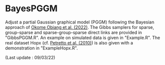 # BayesPGGM
Adjust a partial Gaussian graphical model (PGGM) following the Bayesian approach of <a href="https://projecteuclid.org/journals/bayesian-analysis/advance-publication/A-Bayesian-Approach-for-Partial-Gaussian-Graphical-Models-With-Sparsity/10.1214/22-BA1315.full" target="_blank">Okome Obiang et al. (2022)</a>. The Gibbs samplers for sparse, group-sparse and sparse-group-sparse direct links are provided in "GibbsPGGM.R". An example on simulated data is given in "Example.R". The real dataset Hopx (cf. <a href="https://journals.plos.org/ploscompbiol/article?id=10.1371/journal.pcbi.1000737" target="_blank">Petretto et al. (2010)</a>) is also given with a demonstration in "ExampleHopx.R". 

(Last update : 09/03/22)
